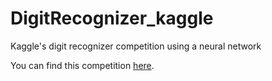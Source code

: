 # DigitRecognizer_kaggle
Kaggle's digit recognizer competition using a neural network

You can find this competition <a href="https://www.kaggle.com/c/digit-recognizer" target="_blank">here</a>.
